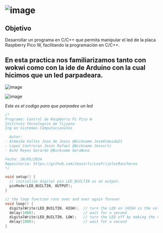 # ![image](https://github.com/Jesusrlc/LosFrijolesRancheros/assets/158230496/5bacbb13-79a1-4587-9b27-0f562258d38a)
## Objetivo

Desarrollar un programa en C/C++ que permita manipular el led de la placa Raspberry Pico W, facilitando la programación en C/C++.

## En esta practica nos familiarizamos tanto con wokwi como con la ide de Arduino con la cual hicimos que un led parpadeara.
![image](https://github.com/Jesusrlc/LosFrijolesRancheros/assets/158230496/9be3d65e-46a1-4fd6-91ac-0f7ad55923f4)

![image](https://github.com/Jesusrlc/LosFrijolesRancheros/assets/158230496/b9e21891-867d-475e-9a65-af20b4f483ad)

*Este es el codigo para que parpadee un led*
```cpp
/*
Programa: Control de Raspberry Pi Pico W
Instituto Técnologico de Tijuana
Ing en Sistemas Computacionales

  Autor: 
- Almeida Valles Jose de Jesus @Nickname JoseAlmeida21
- Lopez Contreras Jesús Rafael @Nickname Jesusrlc
- Nuño Reyes Gerardo @Nickname GeraNuno

Fecha: 20/05/2024
Repositorio: https://github.com/Jesusrlc/LosFrijolesRancheros
*/

void setup() {
  // initialize digital pin LED_BUILTIN as an output.
  pinMode(LED_BUILTIN, OUTPUT);
}

// the loop function runs over and over again forever
void loop() {
  digitalWrite(LED_BUILTIN, HIGH);  // turn the LED on (HIGH is the voltage level)
  delay(1000);                      // wait for a second
  digitalWrite(LED_BUILTIN, LOW);   // turn the LED off by making the voltage LOW
  delay(1000);                      // wait for a second
}

